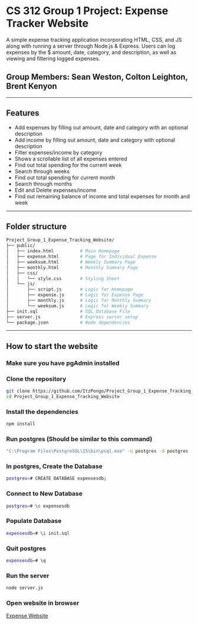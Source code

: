 # CS 312 Group 1 Project: Expense Tracker Website
A simple expense tracking application incorporating HTML, CSS, and JS along with running a server through Node.js & Express. Users can log expenses by the $ amount, date, category, and description, as well as
viewing and filtering logged expenses.

## Group Members: Sean Weston, Colton Leighton, Brent Kenyon
---

## Features
- Add expenses by filling out amount, date and category with an optional description
- Add income by filling out amount, date and category with optional description
- Filter expenses/income by category
- Shows a scrollable list of all expenses entered
- Find out total spending for the current week
- Search through weeks
- Find out total spending for current month
- Search through months
- Edit and Delete expenses/income
- Find out remaining balance of income and total expenses for month and week

---

## Folder structure

```bash
Project_Group_1_Expense_Tracking_Website/
├── public/
│   ├── index.html          # Main Homepage
│   ├── expense.html        # Page for Individual Expense
│   ├── weeksum.html        # Weekly Summary Page
│   ├── monthly.html        # Monthly Summary Page
│   ├── css/
│   │   └── style.css       # Styling Sheet
│   └── js/
│       ├── script.js       # Logic for Homepage
│       ├── expense.js      # Logic for Expense Page
│       ├── monthly.js      # Logic for Monthly Summary
│       └── weeksum.js      # Logic for Weekly Summary
├── init.sql                # SQL Database File
├── server.js               # Express server setup
└── package.json            # Node dependencies
```

---

## How to start the website
### Make sure you have pgAdmin installed
### Clone the repository

```bash
git clone https://github.com/ItzPongo/Project_Group_1_Expense_Tracking_Website.git
cd Project_Group_1_Expense_Tracking_Website
```

### Install the dependencies

```bash
npm install
```

### Run postgres (Should be similar to this command)

```bash
"C:\Program Files\PostgreSQL\15\bin\psql.exe" -U postgres -d postgres
```

### In postgres, Create the Database

```bash
postgres=# CREATE DATABASE expensesdb;
```

### Connect to New Database

```bash
postgres=# \c expensesdb
```

### Populate Database

```bash
expensesdb=# \i init.sql
```

### Quit postgres

```bash
expensesdb=# \q
```

### Run the server

```bash
node server.js
```

### Open website in browser

[Expense Website](http://localhost:4000)
